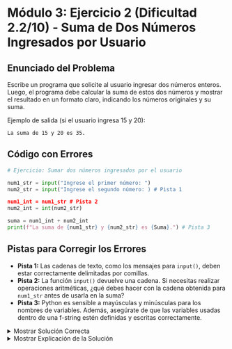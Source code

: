 # Módulo 3: Ejercicio 2 (Dificultad 2.2/10) - Suma de Dos Números Ingresados por Usuario

## Enunciado del Problema

Escribe un programa que solicite al usuario ingresar dos números enteros.
Luego, el programa debe calcular la suma de estos dos números y mostrar el resultado en un formato claro, indicando los números originales y su suma.

Ejemplo de salida (si el usuario ingresa 15 y 20):
```
La suma de 15 y 20 es 35.
```

## Código con Errores

```python
# Ejercicio: Sumar dos números ingresados por el usuario

num1_str = input("Ingrese el primer número: ")
num2_str = input("Ingrese el segundo número: ) # Pista 1

num1_int = num1_str # Pista 2
num2_int = int(num2_str)

suma = num1_int + num2_int
print(f"La suma de {num1_str} y {num2_str} es {Suma}.") # Pista 3
```

## Pistas para Corregir los Errores

*   **Pista 1:** Las cadenas de texto, como los mensajes para `input()`, deben estar correctamente delimitadas por comillas.
*   **Pista 2:** La función `input()` devuelve una cadena. Si necesitas realizar operaciones aritméticas, ¿qué debes hacer con la cadena obtenida para `num1_str` antes de usarla en la suma?
*   **Pista 3:** Python es sensible a mayúsculas y minúsculas para los nombres de variables. Además, asegúrate de que las variables usadas dentro de una f-string estén definidas y escritas correctamente.

<details>
<summary>Mostrar Solución Correcta</summary>

```python
# Ejercicio: Sumar dos números ingresados por el usuario

num1_str = input("Ingrese el primer número: ")
num2_str = input("Ingrese el segundo número: ") # Comilla faltante

# Convertir ambas entradas a enteros
num1_int = int(num1_str)
num2_int = int(num2_str)

suma = num1_int + num2_int

# Usar el nombre correcto de la variable 'suma' en la f-string
print(f"La suma de {num1_int} y {num2_int} es {suma}.")
# También es válido mostrar num1_str y num2_str si se quiere mostrar la entrada original exacta:
# print(f"La suma de {num1_str} y {num2_str} es {suma}.")
# Pero para la lógica de la suma, usamos los enteros.
```

</details>

<details>
<summary>Mostrar Explicación de la Solución</summary>

Este ejercicio se enfoca en obtener entradas numéricas del usuario, convertirlas al tipo de dato correcto y realizar una operación aritmética.

*   **Error 1 Corrección (Comilla faltante en `input`):**
    *   El código original era `num2_str = input("Ingrese el segundo número: )`.
    *   Al mensaje de `input` le falta la comilla de cierre.
    *   **Solución:** `num2_str = input("Ingrese el segundo número: ")`

*   **Error 2 Corrección (Falta de conversión para `num1_str`):**
    *   El código original era `num1_int = num1_str`.
    *   Esto simplemente asigna la cadena de `num1_str` a `num1_int` sin cambiar su tipo. Si `num1_str` es, por ejemplo, `"15"`, `num1_int` también será `"15"`. Al intentar sumar `num1_int` (cadena) con `num2_int` (entero), se producirá un `TypeError`.
    *   Es necesario convertir `num1_str` a entero usando `int()`.
    *   **Solución:** `num1_int = int(num1_str)`

*   **Error 3 Corrección (Nombre de variable incorrecto en f-string):**
    *   El código original era `print(f"La suma de {num1_str} y {num2_str} es {Suma}.")`.
    *   La variable que almacena el resultado de la suma se llama `suma` (todo en minúsculas). Usar `Suma` (con mayúscula inicial) en la f-string causaría un `NameError` porque la variable `Suma` no está definida.
    *   **Solución:** `print(f"La suma de {num1_int} y {num2_int} es {suma}.")`
        *   Nota: En la f-string, es más coherente mostrar `num1_int` y `num2_int` si la frase se refiere a los números que se sumaron matemáticamente. Aunque mostrar `num1_str` y `num2_str` también es válido si se quiere reflejar la entrada original textual. Para la lógica de la suma, los enteros son los relevantes.

El programa corregido solicita dos números, los convierte a enteros, calcula su suma y luego muestra el resultado usando una f-string formateada correctamente con los nombres de variables correctos.
</details>
